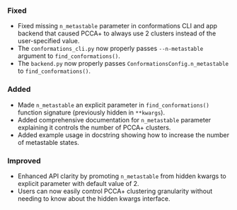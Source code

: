 ### Fixed

- Fixed missing `n_metastable` parameter in conformations CLI and app backend that caused PCCA+ to always use 2 clusters instead of the user-specified value.
- The `conformations_cli.py` now properly passes `--n-metastable` argument to `find_conformations()`.
- The `backend.py` now properly passes `ConformationsConfig.n_metastable` to `find_conformations()`.

### Added

- Made `n_metastable` an explicit parameter in `find_conformations()` function signature (previously hidden in `**kwargs`).
- Added comprehensive documentation for `n_metastable` parameter explaining it controls the number of PCCA+ clusters.
- Added example usage in docstring showing how to increase the number of metastable states.

### Improved

- Enhanced API clarity by promoting `n_metastable` from hidden kwargs to explicit parameter with default value of 2.
- Users can now easily control PCCA+ clustering granularity without needing to know about the hidden kwargs interface.

